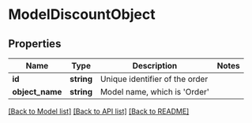# ModelDiscountObject

## Properties
Name | Type | Description | Notes
------------ | ------------- | ------------- | -------------
**id** | **string** | Unique identifier of the order | 
**object_name** | **string** | Model name, which is &#x27;Order&#x27; | 

[[Back to Model list]](../../README.md#documentation-for-models) [[Back to API list]](../../README.md#documentation-for-api-endpoints) [[Back to README]](../../README.md)

